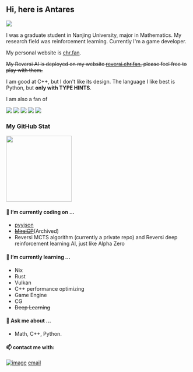## Hi, here is Antares

<a href="https://visitor-badge.glitch.me"><img align='left' src="https://visitor-badge.glitch.me/badge?page_id=Antares0982.Antares0982"/></a><br> 

I was a graduate student in Nanjing University, major in Mathematics. My research field was reinforcement learning. Currently I'm a game developer.

My personal website is [chr.fan](https://chr.fan/).

~~My Reversi AI is deployed on my website [reversi.chr.fan](http://reversi.chr.fan), please feel free to play with them.~~

I am good at C++, but I don't like its design. The language I like best is Python, but **only with TYPE HINTS**.

I am also a fan of

![](https://img.shields.io/badge/NixOS-5277C3?style=for-the-badge&logo=NixOS&logoColor=white)   ![](https://img.shields.io/badge/Arch_Linux-1793D1?style=for-the-badge&logo=arch-linux&logoColor=white)   ![](https://img.shields.io/badge/unreal%20engine-0E1128?style=for-the-badge&logo=unrealengine)  ![](https://img.shields.io/badge/raspberrypi-A22846?style=for-the-badge&logo=raspberrypi&logoColor=white)  ![](https://img.shields.io/badge/Steam-000000?style=for-the-badge&logo=steam&logoColor=white)

### My GitHub Stat

<a href="https://github.com/anuraghazra/github-readme-stats"><img height="180" src="https://github-readme-stats.vercel.app/api?username=Antares0982&show_icons=true&count_private=True&bg_color=30,e96443,904e95&title_color=fff&text_color=fff"/></a>

#### 🔭 I’m currently coding on ...

* [pyyjson](https://github.com/0ph1uch1/yyjson)
* ~~[MiraiCP](https://github.com/Nambers/MiraiCP)~~(Archived)
* Reversi MCTS algorithm (currently a private repo) and Reversi deep reinforcement learning AI, just like Alpha Zero

#### 🌱 I’m currently learning ...

- Nix
- Rust
- Vulkan
- C++ performance optimizing
- Game Engine
- CG
- ~~Deep Learning~~

#### 💬 Ask me about ...

* Math, C++, Python.

#### 📫 contact me with:

 [![image](https://img.shields.io/badge/Telegram-2CA5E0?style=for-the-badge&logo=telegram&logoColor=white)](https://t.me/AntaresChr)  [email](mailto:antares@alyr?subject=[GitHub])

